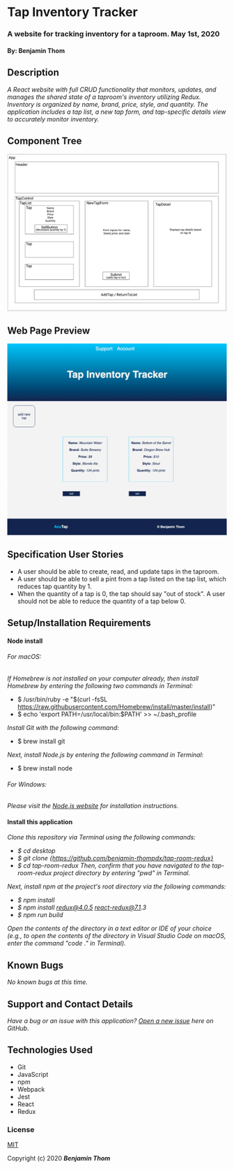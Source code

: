 # Tap Inventory Tracker

### A website for tracking inventory for a taproom. May 1st, 2020
#### By: Benjamin Thom

## Description

_A React website with full CRUD functionality that monitors, updates, and manages the shared state of a taproom's inventory utilizing Redux. Inventory is organized by name, brand, price, style, and quantity. The application includes a tap list, a new tap form, and tap-specific details view to accurately monitor inventory._

## Component Tree
![component tree](tap-room-redux-component-tree.png)

## Web Page Preview
![web page preview](tap-room-redux-web-page.png)

## Specification User Stories
* A user should be able to create, read, and update taps in the taproom.
* A user should be able to sell a pint from a tap listed on the tap list, which reduces tap quantity by 1.
* When the quantity of a tap is 0, the tap should say "out of stock". A user should not be able to reduce the quantity of a tap below 0.

## Setup/Installation Requirements

#### Node install

###### For macOS:
_If Homebrew is not installed on your computer already, then install Homebrew by entering the following two commands in Terminal:_
* $ /usr/bin/ruby -e "$(curl -fsSL https://raw.githubusercontent.com/Homebrew/install/master/install)"
* $ echo 'export PATH=/usr/local/bin:$PATH' >> ~/.bash_profile

_Install Git with the following command:_
* $ brew install git

_Next, install Node.js by entering the following command in Terminal:_
* $ brew install node

###### For Windows:
_Please visit the [Node.js website](https://nodejs.org/en/download/) for installation instructions._

#### Install this application

_Clone this repository via Terminal using the following commands:_
* _$ cd desktop_
* _$ git clone {https://github.com/benjamin-thompdx/tap-room-redux}_
* _$ cd tap-room-redux_
_Then, confirm that you have navigated to the tap-room-redux project directory by entering "pwd" in Terminal._

_Next, install npm at the project's root directory via the following commands:_
* _$ npm install_
* _$ npm install redux@4.0.5 react-redux@7.1.3_
* _$ npm run build_

_Open the contents of the directory in a text editor or IDE of your choice (e.g., to open the contents of the directory in Visual Studio Code on macOS, enter the command "code ." in Terminal)._

## Known Bugs

_No known bugs at this time._

## Support and Contact Details

_Have a bug or an issue with this application? [Open a new issue](https://github.com/benjamin-thompdx/tap-room-redux/issues) here on GitHub._

## Technologies Used

* Git
* JavaScript
* npm
* Webpack
* Jest
* React
* Redux


### License

[MIT](https://choosealicense.com/licenses/mit/)

Copyright (c) 2020 **_Benjamin Thom_** 
